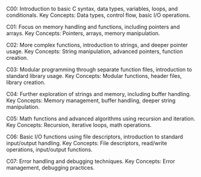 C00: Introduction to basic C syntax, data types, variables, loops, and conditionals.
Key Concepts: Data types, control flow, basic I/O operations.

C01: Focus on memory handling and functions, including pointers and arrays.
Key Concepts: Pointers, arrays, memory manipulation.

C02: More complex functions, introduction to strings, and deeper pointer usage.
Key Concepts: String manipulation, advanced pointers, function creation.

C03: Modular programming through separate function files, introduction to standard library usage.
Key Concepts: Modular functions, header files, library creation.

C04: Further exploration of strings and memory, including buffer handling.
Key Concepts: Memory management, buffer handling, deeper string manipulation.

C05: Math functions and advanced algorithms using recursion and iteration.
Key Concepts: Recursion, iterative loops, math operations.

C06: Basic I/O functions using file descriptors, introduction to standard input/output handling.
Key Concepts: File descriptors, read/write operations, input/output functions.

C07: Error handling and debugging techniques.
Key Concepts: Error management, debugging practices.
